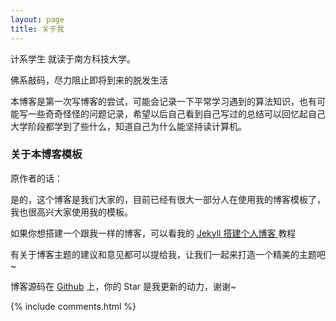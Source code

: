 ```yaml
---
layout: page
title: 关于我 
---
```


计系学生 就读于南方科技大学。
<p>
佛系敲码，尽力阻止即将到来的脱发生活
<p> 
本博客是第一次写博客的尝试，可能会记录一下平常学习遇到的算法知识，也有可能写一些奇奇怪怪的问题记录，希望以后自己看到自己写过的总结可以回忆起自己大学阶段都学到了些什么，知道自己为什么能坚持读计算机。
<p>

<h3> 关于本博客模板 </h3>  

<p>
原作者的话：
<p>
是的，这个博客是我们大家的，目前已经有很大一部分人在使用我的博客模板了，我也很高兴大家使用我的模板。

<p>

如果你想搭建一个跟我一样的博客，可以看我的 
<a href="/2016/10/jekyll_tutorials1/"> Jekyll 搭建个人博客 </a>
教程

<p>

有关于博客主题的建议和意见都可以提给我，让我们一起来打造一个精美的主题吧~ 

<p> 

博客源码在 <a target="_blank" href='https://github.com/leopardpan/leopardpan.github.io/'>Github</a> 上，你的 Star 是我更新的动力，谢谢~

<p> 

<p> 

<p> 


{% include comments.html %}

